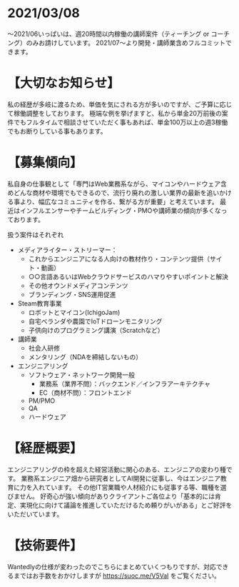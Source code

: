# 2021/03/08
〜2021/06いっぱいは、週20時間以内稼働の講師案件（ティーチング or コーチング）のみお請けしています。
2021/07〜より開発・講師業含めフルコミットできます。

# 【大切なお知らせ】
私の経歴が多岐に渡るため、単価を気にされる方が多いのですが、ご予算に応じて稼働調整をしております。
極端な例を挙げますと、私から単金20万前後の案件でもフルタイムで相談させていただく事もあれば、単金100万以上の週3稼働でもお断りしている事もあります。

# 【募集傾向】
私自身の仕事観として「専門はWeb業務系ながら、マイコンやハードウェア含めどんな商材や環境でもできるので、流行り廃れの激しい業界の最新を追いかける事より、幅広なコミュニティを作る、繋がる方が重要」と考えています。
最近はインフルエンサーやチームビルディング・PMOや講師業の傾向が多くなっております。

扱う案件はそれぞれ
- メディアライター・ストリーマー：
  - これからエンジニアになる人向けの教材作り・コンテンツ提供（サイト・動画）
  - ○○言語あるいはWebクラウドサービスのハマりやすいポイントと解決
  - その他オウンドメディアコンテンツ
  - ブランディング・SNS運用促進
- Steam教育事業
  - ロボットとマイコン(IchigoJam)
  - 自宅ベランダや農園でIoTドローンモニタリング
  - 子供向けのプログラミング講演（Scratchなど）
- 講師業
  - 社会人研修
  - メンタリング（NDAを締結しないもの）
- エンジニアリング
  - ソフトウェア・ネットワーク開発一般
    - 業務系（業界不問）：バックエンド／インフラアーキテクチャ
    - EC（商材不問）：フロントエンド
  - PM/PMO
  - QA
  - ハードウェア

# 【経歴概要】
エンジニアリングの枠を超えた経営活動に関心のある、エンジニアの変わり種です。
業務系エンジニア畑から研究者としてAI開発に従事し、今はエンジニア教育に力を入れています。
その他IT営業職や人材紹介にも従事する等、職種を選びません。
好奇心が強い傾向がありクライアントご各位より「基本的には肯定、実現化に向けて議論を推進していただけるため頼りがいがある」とご好評をいただいています。

# 【技術要件】
Wantedlyの仕様が変わったのでこちらにまとめていくつもりですが、対応できるまではお手数をおかけしますが https://suoc.me/V5Val  をご覧ください。
